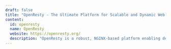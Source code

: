```yaml
---
draft: false
title: "OpenResty - The Ultimate Platform for Scalable and Dynamic Web Applications"
content:
  id: openresty
  name: OpenResty
  website: https://openresty.org/
  description: "OpenResty is a robust, NGINX-based platform enabling developers to build scalable, high-performance web applications and services using Lua scripting and enhanced modules."
---
```

